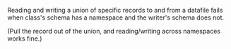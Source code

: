 Reading and writing a union of specific records to and from a datafile fails when class's schema has a namespace and the writer's schema does not.


(Pull the record out of the union, and reading/writing across namespaces works fine.)
